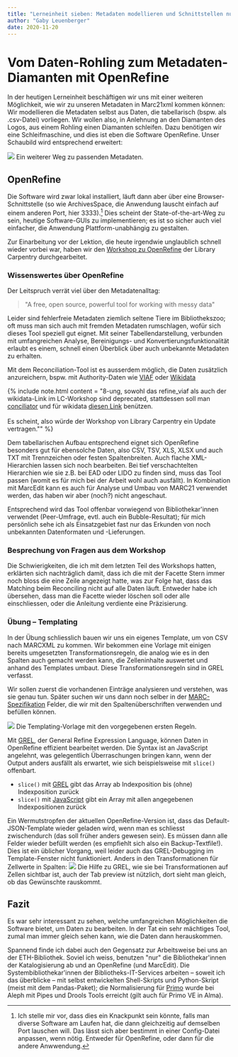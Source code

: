 ```yaml
---
title: "Lerneinheit sieben: Metadaten modellieren und Schnittstellen nutzen (2/2)"
author: "Gaby Leuenberger"
date: 2020-11-20
---
```

# Vom Daten-Rohling zum Metadaten-Diamanten mit OpenRefine
In der heutigen Lerneinheit beschäftigen wir uns mit einer weiteren Möglichkeit, wie wir zu unseren Metadaten in Marc21xml kommen können: Wir modellieren die Metadaten selbst aus Daten, die tabellarisch (bspw. als .csv-Datei) vorliegen. Wir wollen also, in Anlehnung an den Diamanten des Logos, aus einem Rohling einen Diamanten schleifen. Dazu benötigen wir eine Schleifmaschine, und dies ist eben die Software OpenRefine. Unser Schaubild wird entsprechend erweitert:

![](https://pad.gwdg.de/uploads/upload_3397b1411b4205df59374eff374e81a8.png)
Ein weiterer Weg zu passenden Metadaten.

## OpenRefine
Die Software wird zwar lokal installiert, läuft dann aber über eine Browser-Schnittstelle (so wie ArchivesSpace, die Anwendung lauscht einfach auf einem anderen Port, hier 3333).[^1] Dies scheint der State-of-the-art-Weg zu sein, heutige Software-GUIs zu implementieren; es ist so sicher auch viel einfacher, die Anwendung Plattform-unabhängig zu gestalten.

Zur Einarbeitung vor der Lektion, die heute irgendwie unglaublich schnell wieder vorbei war, haben wir den [Workshop zu OpenRefine](https://librarycarpentry.org/lc-open-refine/) der Library Carpentry durchgearbeitet.

### Wissenswertes über OpenRefine
Der Leitspruch verrät viel über den Metadatenalltag:
>  "A free, open source, powerful tool for working with messy data"

Leider sind fehlerfreie Metadaten ziemlich seltene Tiere im Bibliothekszoo; oft muss man sich auch mit fremden Metadaten rumschlagen, wofür sich dieses Tool speziell gut eignet. Mit seiner Tabellendarstellung, verbunden mit umfangreichen Analyse, Bereinigungs- und Konvertierungsfunktionalität erlaubt es einem, schnell einen Überblick über auch unbekannte Metadaten zu erhalten.

Mit dem Reconciliation-Tool ist es ausserdem möglich, die Daten zusätzlich anzureichern, bspw. mit Authority-Daten wie [VIAF](https://github.com/codeforkjeff/refine_viaf) oder [Wikidata](https://wdreconcile.toolforge.org/)

{% include note.html content = "8-ung, sowohl das refine_viaf als auch der wikidata-Link im LC-Workshop sind deprecated, stattdessen soll man [conciliator](https://github.com/codeforkjeff/conciliator) und für wikidata [diesen Link](https://wikidata.reconci.link/) benützen.<br/>
<br/>
Es scheint, also würde der Workshop von Library Carpentry ein Update vertragen.""
%}


Dem tabellarischen Aufbau entsprechend eignet sich OpenRefine besonders gut für ebensolche Daten, also CSV, TSV, XLS, XLSX und auch TXT mit Trennzeichen oder festen Spaltenbreiten. Auch flache XML-Hierarchien lassen sich noch bearbeiten. Bei tief verschachtelten Hierarchien wie sie z.B. bei EAD oder LIDO zu finden sind, muss das Tool passen (womit es für mich bei der Arbeit wohl auch ausfällt). In Kombination mit MarcEdit kann es auch für Analyse und Umbau von MARC21 verwendet werden, das haben wir aber (noch?) nicht angeschaut.

Entsprechend wird das Tool offenbar vorwiegend von Bibliothekar'innen verwendet (Peer-Umfrage, evtl. auch ein Bubble-Resultat); für mich persönlich sehe ich als Einsatzgebiet fast nur das Erkunden von noch unbekannten Datenformaten und -Lieferungen.

### Besprechung von Fragen aus dem Workshop

Die Schwierigkeiten, die ich mit dem letzten Teil des Workshops hatten, erklärten sich nachträglich damit, dass ich die mit der Facette Stern immer noch bloss die eine Zeile angezeigt hatte, was zur Folge hat, dass das Matching beim Reconciling nicht auf alle Daten läuft. Entweder habe ich übersehen, dass man die Facette wieder löschen soll oder alle einschliessen, oder die Anleitung verdiente eine Präzisierung.

### Übung &ndash; Templating

In der Übung schliesslich bauen wir uns ein eigenes Template, um von CSV nach MARCXML zu kommen. Wir bekommen eine Vorlage mit einigen bereits umgesetzten Transformationsregeln, die analog wie es in den Spalten auch gemacht werden kann, die Zelleninhalte auswertet und anhand des Templates umbaut. Diese Transformationsregeln sind in GREL verfasst.

Wir sollen zuerst die vorhandenen Einträge analysieren und verstehen, was sie genau tun. Später suchen wir uns dann noch selber in der [MARC-Spezifikation](https://www.loc.gov/marc/specifications/) Felder, die wir mit den Spaltenüberschriften verwenden und befüllen können.

![]({{site.baseurl}}/assets/openrefine_templating.png)
Die Templating-Vorlage mit den vorgegebenen ersten Regeln.

Mit [GREL](https://github.com/OpenRefine/OpenRefine/wiki/General-Refine-Expression-Language), der General Refine Expression Language, können Daten in OpenRefine effizient bearbeitet werden. Die Syntax ist an JavaScript angelehnt, was gelegentlich Überraschungen bringen kann, wenn der Output anders ausfällt als erwartet, wie sich beispielsweise mit `slice()` offenbart.
* `slice()` mit [GREL](https://github.com/OpenRefine/OpenRefine/wiki/GREL-Array-Functions#slicearray-a-number-from-optional-number-to) gibt das Array ab Indexposition bis (ohne) Indexposition zurück
* `slice()` mit [JavaScript](https://www.w3schools.com/jsref/jsref_slice_array.asp) gibt ein Array mit allen angegebenen Indexpositionen zurück

Ein Wermutstropfen der aktuellen OpenRefine-Version ist, dass das Default-JSON-Template wieder geladen wird, wenn man es schliesst zwischendurch (das soll früher anders gewesen sein). Es müssen dann alle Felder wieder befüllt werden (es empfiehlt sich also ein Backup-Textfile!). Dies ist ein üblicher Vorgang, weil leider auch das GREL-Debugging im Template-Fenster nicht funktioniert. Anders in den Transformationen für Zellwerte in Spalten:
![]({{site.baseurl}}//assets/GREL-help.png)
Die Hilfe zu GREL, wie sie bei Transformationen auf Zellen sichtbar ist, auch der Tab preview ist nützlich, dort sieht man gleich, ob das Gewünschte rauskommt.

## Fazit
Es war sehr interessant zu sehen, welche umfangreichen Möglichkeiten die Software bietet, um Daten zu bearbeiten. In der Tat ein sehr mächtiges Tool, zumal man immer gleich sehen kann, wie die Daten dann herauskommen.

Spannend finde ich dabei auch den Gegensatz zur Arbeitsweise bei uns an der ETH-Bibliothek. Soviel ich weiss, benutzen "nur" die Bibliothekar'innen der Katalogisierung ab und an OpenRefine (und MarcEdit). Die Systembibliothekar'innen der Bibliotheks-IT-Services arbeiten &ndash; soweit ich das überblicke &ndash; mit selbst entwickelten Shell-Skripts und Python-Skript (meist mit dem Pandas-Paket); die Normalisierung für [Primo](https://knowledge.exlibrisgroup.com/Primo/Product_Documentation/020Primo_VE/Primo_VE_%28English%29/050Display_Configuration/Configuring_Normalization_Rules_for_Display_and_Local_Fields) wurde bei Aleph mit Pipes und Drools Tools erreicht (gilt auch für Primo VE in Alma).



[^1]: Ich stelle mir vor, dass dies ein Knackpunkt sein könnte, falls man diverse Software am Laufen hat, die dann gleichzeitig auf demselben Port lauschen will. Das lässt sich aber bestimmt in einer Config-Datei anpassen, wenn nötig. Entweder für OpenRefine, oder dann für die andere Anwwendung.
